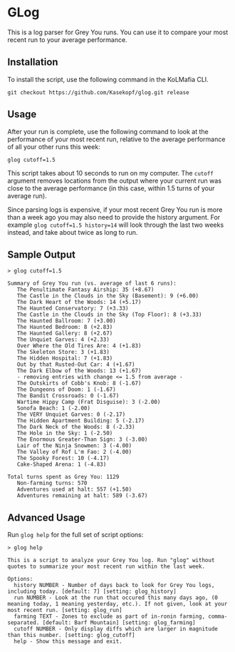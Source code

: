 # GLog

This is a log parser for Grey You runs. You can use it to compare your most recent run to your average performance.

## Installation

To install the script, use the following command in the KoLMafia CLI.

```text
git checkout https://github.com/Kasekopf/glog.git release
```

## Usage

After your run is complete, use the following command to look at the performance of your most recent run, relative to the average performance of all your other runs this week:

```text
glog cutoff=1.5
```

This script takes about 10 seconds to run on my computer. The `cutoff` argument removes locations from the output where your current run was close to the average performance (in this case, within 1.5 turns of your average run).

Since parsing logs is expensive, if your most recent Grey You run is more than a week ago you may also need to provide the history argument. For example `glog cutoff=1.5 history=14` will look through the last two weeks instead, and take about twice as long to run.

## Sample Output

```text
> glog cutoff=1.5

Summary of Grey You run (vs. average of last 6 runs):
   The Penultimate Fantasy Airship: 35 (+8.67)
   The Castle in the Clouds in the Sky (Basement): 9 (+6.00)
   The Dark Heart of the Woods: 14 (+5.17)
   The Haunted Conservatory: 7 (+3.33)
   The Castle in the Clouds in the Sky (Top Floor): 8 (+3.33)
   The Haunted Ballroom: 7 (+3.00)
   The Haunted Bedroom: 8 (+2.83)
   The Haunted Gallery: 8 (+2.67)
   The Unquiet Garves: 4 (+2.33)
   Over Where the Old Tires Are: 4 (+1.83)
   The Skeleton Store: 3 (+1.83)
   The Hidden Hospital: 7 (+1.83)
   Out by that Rusted-Out Car: 4 (+1.67)
   The Dark Elbow of the Woods: 13 (+1.67)
   - removing entries with change <= 1.5 from average -
   The Outskirts of Cobb's Knob: 8 (-1.67)
   The Dungeons of Doom: 1 (-1.67)
   The Bandit Crossroads: 0 (-1.67)
   Wartime Hippy Camp (Frat Disguise): 3 (-2.00)
   Sonofa Beach: 1 (-2.00)
   The VERY Unquiet Garves: 0 (-2.17)
   The Hidden Apartment Building: 5 (-2.17)
   The Dark Neck of the Woods: 8 (-2.33)
   The Hole in the Sky: 1 (-2.50)
   The Enormous Greater-Than Sign: 3 (-3.00)
   Lair of the Ninja Snowmen: 3 (-4.00)
   The Valley of Rof L'm Fao: 2 (-4.00)
   The Spooky Forest: 10 (-4.17)
   Cake-Shaped Arena: 1 (-4.83)

Total turns spent as Grey You: 1129
   Non-farming turns: 570
   Adventures used at halt: 557 (+1.50)
   Adventures remaining at halt: 589 (-3.67)
```

## Advanced Usage

Run `glog help` for the full set of script options:

```text
> glog help

This is a script to analyze your Grey You log. Run "glog" without quotes to summarize your most recent run within the last week.

Options:
  history NUMBER - Number of days back to look for Grey You logs, including today. [default: 7] [setting: glog_history]
  run NUMBER - Look at the run that occured this many days ago, (0 meaning today, 1 meaning yesterday, etc.). If not given, look at your most recent run. [setting: glog_run]
  farming TEXT - Zones to exclude as part of in-ronin farming, comma-separated. [default: Barf Mountain] [setting: glog_farming]
  cutoff NUMBER - Only display diffs which are larger in magnitude than this number. [setting: glog_cutoff]
  help - Show this message and exit.
```
